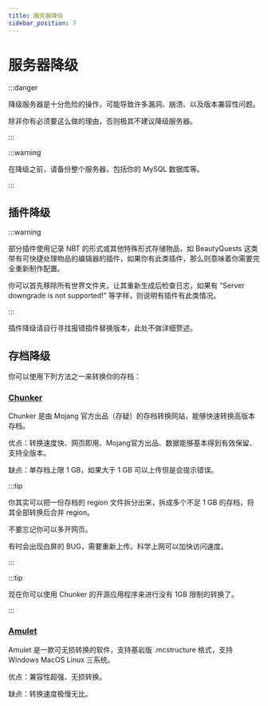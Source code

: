```yaml
---
title: 服务器降级
sidebar_position: 7
---
```


# 服务器降级

:::danger

降级服务器是十分危险的操作，可能导致许多漏洞、崩溃、以及版本兼容性问题。

除非你有必须要这么做的理由，否则极其不建议降级服务器。

:::

:::warning

在降级之前，请备份整个服务器，包括你的 MySQL 数据库等。

:::

## 插件降级

:::warning

部分插件使用记录 NBT 的形式或其他特殊形式存储物品，如 BeautyQuests 这类带有可快捷处理物品的编辑器的插件，如果你有此类插件，那么则意味着你需要完全重新制作配置。

你可以首先移除所有世界文件夹，让其重新生成后检查日志，如果有 “Server downgrade is not supported!” 等字样，则说明有插件有此类情况。

:::

插件降级请自行寻找报错插件替换版本，此处不做详细赘述。

## 存档降级

你可以使用下列方法之一来转换你的存档：

### [Chunker](chunker.app)

Chunker 是由 Mojang 官方出品（存疑）的存档转换网站，能够快速转换高版本存档。

优点：转换速度快、网页即用、Mojang官方出品、数据能够基本得到有效保留、支持全版本。

缺点：单存档上限 1 GB，如果大于 1 GB 可以上传但是会提示错误。

:::tip

你其实可以把一份存档的 region 文件拆分出来，拆成多个不足 1 GB 的存档，将其全部转换后合并 region。

不要忘记你可以多开网页。

有时会出现白屏的 BUG，需要重新上传。科学上网可以加快访问速度。

:::

:::tip

现在你可以使用 Chunker 的开源应用程序来进行没有 1GB 限制的转换了。

:::

### [Amulet](https://www.amuletmc.com/)

Amulet 是一款可无损转换的软件，支持基岩版 .mcstructure 格式，支持 Windows MacOS Linux 三系统。

优点：兼容性超强、无损转换。

缺点：转换速度极慢无比。
